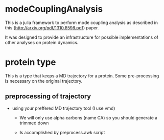 # modeCouplingAnalysis

This is a julia framework to perform mode coupling analysis as described in this (http://arxiv.org/pdf/1310.8598.pdf) paper. 

It was designed to provide an infrastructure for possible implementations of other analyses on protein dynamics. 

# protein type

This is a type that keeps a MD trajectory for a protein. Some pre-processing is necessary on the original trajectory.

## preprocessing of trajectory

- using your preffered MD trajectory tool (I use vmd)

  - We will only use alpha carbons (name CA) so you should generate a trimmed down 

  - Is accomplished by preprocess.awk script
